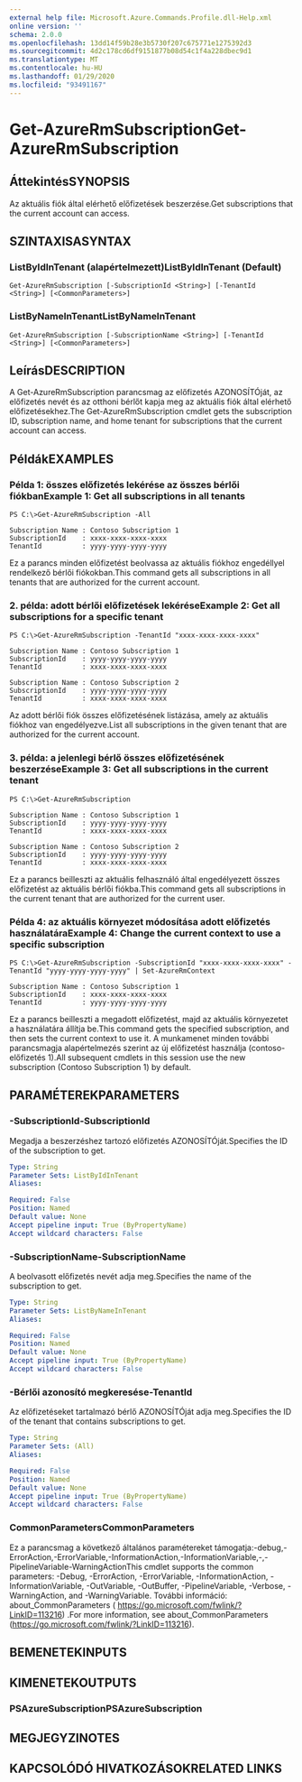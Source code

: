 ```yaml
---
external help file: Microsoft.Azure.Commands.Profile.dll-Help.xml
online version: ''
schema: 2.0.0
ms.openlocfilehash: 13dd14f59b28e3b5730f207c675771e1275392d3
ms.sourcegitcommit: 4d2c178cd6df9151877b08d54c1f4a228dbec9d1
ms.translationtype: MT
ms.contentlocale: hu-HU
ms.lasthandoff: 01/29/2020
ms.locfileid: "93491167"
---
```

# <span data-ttu-id="b506e-101">Get-AzureRmSubscription</span><span class="sxs-lookup"><span data-stu-id="b506e-101">Get-AzureRmSubscription</span></span>

## <span data-ttu-id="b506e-102">Áttekintés</span><span class="sxs-lookup"><span data-stu-id="b506e-102">SYNOPSIS</span></span>
<span data-ttu-id="b506e-103">Az aktuális fiók által elérhető előfizetések beszerzése.</span><span class="sxs-lookup"><span data-stu-id="b506e-103">Get subscriptions that the current account can access.</span></span>

## <span data-ttu-id="b506e-104">SZINTAXISA</span><span class="sxs-lookup"><span data-stu-id="b506e-104">SYNTAX</span></span>

### <span data-ttu-id="b506e-105">ListByIdInTenant (alapértelmezett)</span><span class="sxs-lookup"><span data-stu-id="b506e-105">ListByIdInTenant (Default)</span></span>
```
Get-AzureRmSubscription [-SubscriptionId <String>] [-TenantId <String>] [<CommonParameters>]
```

### <span data-ttu-id="b506e-106">ListByNameInTenant</span><span class="sxs-lookup"><span data-stu-id="b506e-106">ListByNameInTenant</span></span>
```
Get-AzureRmSubscription [-SubscriptionName <String>] [-TenantId <String>] [<CommonParameters>]
```

## <span data-ttu-id="b506e-107">Leírás</span><span class="sxs-lookup"><span data-stu-id="b506e-107">DESCRIPTION</span></span>
<span data-ttu-id="b506e-108">A Get-AzureRmSubscription parancsmag az előfizetés AZONOSÍTÓját, az előfizetés nevét és az otthoni bérlőt kapja meg az aktuális fiók által elérhető előfizetésekhez.</span><span class="sxs-lookup"><span data-stu-id="b506e-108">The Get-AzureRmSubscription cmdlet gets the subscription ID, subscription name, and home tenant for subscriptions that the current account can access.</span></span>

## <span data-ttu-id="b506e-109">Példák</span><span class="sxs-lookup"><span data-stu-id="b506e-109">EXAMPLES</span></span>

### <span data-ttu-id="b506e-110">Példa 1: összes előfizetés lekérése az összes bérlői fiókban</span><span class="sxs-lookup"><span data-stu-id="b506e-110">Example 1: Get all subscriptions in all tenants</span></span>
```
PS C:\>Get-AzureRmSubscription -All

Subscription Name : Contoso Subscription 1
SubscriptionId    : xxxx-xxxx-xxxx-xxxx
TenantId          : yyyy-yyyy-yyyy-yyyy
```

<span data-ttu-id="b506e-111">Ez a parancs minden előfizetést beolvassa az aktuális fiókhoz engedéllyel rendelkező bérlői fiókokban.</span><span class="sxs-lookup"><span data-stu-id="b506e-111">This command gets all subscriptions in all tenants that are authorized for the current account.</span></span>

### <span data-ttu-id="b506e-112">2. példa: adott bérlői előfizetések lekérése</span><span class="sxs-lookup"><span data-stu-id="b506e-112">Example 2: Get all subscriptions for a specific tenant</span></span>
```
PS C:\>Get-AzureRmSubscription -TenantId "xxxx-xxxx-xxxx-xxxx"

Subscription Name : Contoso Subscription 1
SubscriptionId    : yyyy-yyyy-yyyy-yyyy
TenantId          : xxxx-xxxx-xxxx-xxxx

Subscription Name : Contoso Subscription 2
SubscriptionId    : yyyy-yyyy-yyyy-yyyy
TenantId          : xxxx-xxxx-xxxx-xxxx
```

<span data-ttu-id="b506e-113">Az adott bérlői fiók összes előfizetésének listázása, amely az aktuális fiókhoz van engedélyezve.</span><span class="sxs-lookup"><span data-stu-id="b506e-113">List all subscriptions in the given tenant that are authorized for the current account.</span></span>

### <span data-ttu-id="b506e-114">3. példa: a jelenlegi bérlő összes előfizetésének beszerzése</span><span class="sxs-lookup"><span data-stu-id="b506e-114">Example 3: Get all subscriptions in the current tenant</span></span>
```
PS C:\>Get-AzureRmSubscription

Subscription Name : Contoso Subscription 1
SubscriptionId    : yyyy-yyyy-yyyy-yyyy
TenantId          : xxxx-xxxx-xxxx-xxxx

Subscription Name : Contoso Subscription 2
SubscriptionId    : yyyy-yyyy-yyyy-yyyy
TenantId          : xxxx-xxxx-xxxx-xxxx
```

<span data-ttu-id="b506e-115">Ez a parancs beilleszti az aktuális felhasználó által engedélyezett összes előfizetést az aktuális bérlői fiókba.</span><span class="sxs-lookup"><span data-stu-id="b506e-115">This command gets all subscriptions in the current tenant that are authorized for the current user.</span></span>

### <span data-ttu-id="b506e-116">Példa 4: az aktuális környezet módosítása adott előfizetés használatára</span><span class="sxs-lookup"><span data-stu-id="b506e-116">Example 4: Change the current context to use a specific subscription</span></span>
```
PS C:\>Get-AzureRmSubscription -SubscriptionId "xxxx-xxxx-xxxx-xxxx" -TenantId "yyyy-yyyy-yyyy-yyyy" | Set-AzureRmContext

Subscription Name : Contoso Subscription 1
SubscriptionId    : xxxx-xxxx-xxxx-xxxx
TenantId          : yyyy-yyyy-yyyy-yyyy
```

<span data-ttu-id="b506e-117">Ez a parancs beilleszti a megadott előfizetést, majd az aktuális környezetet a használatára állítja be.</span><span class="sxs-lookup"><span data-stu-id="b506e-117">This command gets the specified subscription, and then sets the current context to use it.</span></span>
<span data-ttu-id="b506e-118">A munkamenet minden további parancsmagja alapértelmezés szerint az új előfizetést használja (contoso-előfizetés 1).</span><span class="sxs-lookup"><span data-stu-id="b506e-118">All subsequent cmdlets in this session use the new subscription (Contoso Subscription 1) by default.</span></span>

## <span data-ttu-id="b506e-119">PARAMÉTEREK</span><span class="sxs-lookup"><span data-stu-id="b506e-119">PARAMETERS</span></span>

### <span data-ttu-id="b506e-120">-SubscriptionId</span><span class="sxs-lookup"><span data-stu-id="b506e-120">-SubscriptionId</span></span>
<span data-ttu-id="b506e-121">Megadja a beszerzéshez tartozó előfizetés AZONOSÍTÓját.</span><span class="sxs-lookup"><span data-stu-id="b506e-121">Specifies the ID of the subscription to get.</span></span>

```yaml
Type: String
Parameter Sets: ListByIdInTenant
Aliases: 

Required: False
Position: Named
Default value: None
Accept pipeline input: True (ByPropertyName)
Accept wildcard characters: False
```

### <span data-ttu-id="b506e-122">-SubscriptionName</span><span class="sxs-lookup"><span data-stu-id="b506e-122">-SubscriptionName</span></span>
<span data-ttu-id="b506e-123">A beolvasott előfizetés nevét adja meg.</span><span class="sxs-lookup"><span data-stu-id="b506e-123">Specifies the name of the subscription to get.</span></span>

```yaml
Type: String
Parameter Sets: ListByNameInTenant
Aliases: 

Required: False
Position: Named
Default value: None
Accept pipeline input: True (ByPropertyName)
Accept wildcard characters: False
```

### <span data-ttu-id="b506e-124">-Bérlői azonosító megkeresése</span><span class="sxs-lookup"><span data-stu-id="b506e-124">-TenantId</span></span>
<span data-ttu-id="b506e-125">Az előfizetéseket tartalmazó bérlő AZONOSÍTÓját adja meg.</span><span class="sxs-lookup"><span data-stu-id="b506e-125">Specifies the ID of the tenant that contains subscriptions to get.</span></span>

```yaml
Type: String
Parameter Sets: (All)
Aliases: 

Required: False
Position: Named
Default value: None
Accept pipeline input: True (ByPropertyName)
Accept wildcard characters: False
```

### <span data-ttu-id="b506e-126">CommonParameters</span><span class="sxs-lookup"><span data-stu-id="b506e-126">CommonParameters</span></span>
<span data-ttu-id="b506e-127">Ez a parancsmag a következő általános paramétereket támogatja:-debug,-ErrorAction,-ErrorVariable,-InformationAction,-InformationVariable,-,-PipelineVariable-WarningAction</span><span class="sxs-lookup"><span data-stu-id="b506e-127">This cmdlet supports the common parameters: -Debug, -ErrorAction, -ErrorVariable, -InformationAction, -InformationVariable, -OutVariable, -OutBuffer, -PipelineVariable, -Verbose, -WarningAction, and -WarningVariable.</span></span> <span data-ttu-id="b506e-128">További információ: about_CommonParameters ( https://go.microsoft.com/fwlink/?LinkID=113216) .</span><span class="sxs-lookup"><span data-stu-id="b506e-128">For more information, see about_CommonParameters (https://go.microsoft.com/fwlink/?LinkID=113216).</span></span>

## <span data-ttu-id="b506e-129">BEMENETEK</span><span class="sxs-lookup"><span data-stu-id="b506e-129">INPUTS</span></span>

## <span data-ttu-id="b506e-130">KIMENETEK</span><span class="sxs-lookup"><span data-stu-id="b506e-130">OUTPUTS</span></span>

### <span data-ttu-id="b506e-131">PSAzureSubscription</span><span class="sxs-lookup"><span data-stu-id="b506e-131">PSAzureSubscription</span></span>

## <span data-ttu-id="b506e-132">MEGJEGYZI</span><span class="sxs-lookup"><span data-stu-id="b506e-132">NOTES</span></span>

## <span data-ttu-id="b506e-133">KAPCSOLÓDÓ HIVATKOZÁSOK</span><span class="sxs-lookup"><span data-stu-id="b506e-133">RELATED LINKS</span></span>

